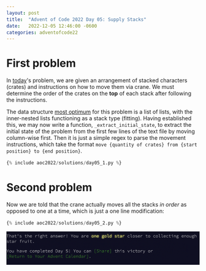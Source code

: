 ```yaml
---
layout: post
title:  "Advent of Code 2022 Day 05: Supply Stacks"
date:   2022-12-05 12:46:00 -0600
categories: adventofcode22
---
```


# First problem
In [today](https://adventofcode.com/2022/day/5)'s problem, we are given an arrangement of stacked characters (crates) and instructions on how to move them via crane. We must determine the order of the crates on the **top** of each stack after following the instructions.

The data structure [most optimum](https://www.cs.utah.edu/~elb/folklore/mel.html) for this problem is a list of lists, with the inner-nested lists functioning as a stack type (fitting). Having established this, we may now write a function, `_extract_initial_state`, to extract the initial state of the problem from the first few lines of the text file by moving column-wise first. Then it is just a simple regex to parse the movement instructions, which take the format `move {quantity of crates} from {start position} to {end position}`.

```python
{% include aoc2022/solutions/day05_1.py %}
```

# Second problem
Now we are told that the crane actually moves all the stacks *in order* as opposed to one at a time, which is just a one line modification:
```python
{% include aoc2022/solutions/day05_2.py %}
```

![Day 5 victory](/assets/aoc2022/victory05.png)
